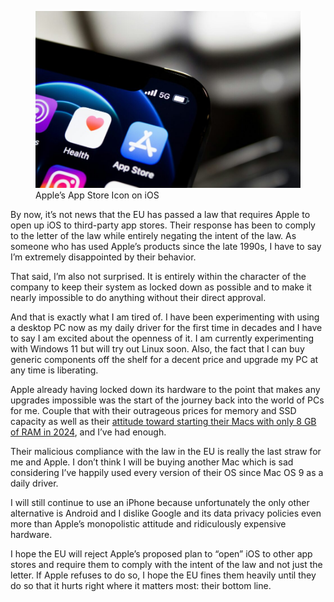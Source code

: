 <figure><img decoding="async" src="james-yarema-G3q7mxXkP-M-unsplash-940x627.jpg" alt="Apple App Store"><figcaption>Apple’s App Store Icon on iOS</figcaption></figure>

By now, it’s not news that the EU has passed a law that requires Apple to open up iOS to third-party app stores. Their response has been to comply to the letter of the law while entirely negating the intent of the law. As someone who has used Apple’s products since the late 1990s, I have to say I’m extremely disappointed by their behavior.

That said, I’m also not surprised. It is entirely within the character of the company to keep their system as locked down as possible and to make it nearly impossible to do anything without their direct approval.

And that is exactly what I am tired of. I have been experimenting with using a desktop PC now as my daily driver for the first time in decades and I have to say I am excited about the openness of it. I am currently experimenting with Windows 11 but will try out Linux soon. Also, the fact that I can buy generic components off the shelf for a decent price and upgrade my PC at any time is liberating.

Apple already having locked down its hardware to the point that makes any upgrades impossible was the start of the journey back into the world of PCs for me. Couple that with their outrageous prices for memory and SSD capacity as well as their [attitude toward starting their Macs with only 8 GB of RAM in 2024](https://www.theregister.com/2023/11/09/apple_exec_defends_8gb/), and I’ve had enough.

Their malicious compliance with the law in the EU is really the last straw for me and Apple. I don’t think I will be buying another Mac which is sad considering I’ve happily used every version of their OS since Mac OS 9 as a daily driver.

I will still continue to use an iPhone because unfortunately the only other alternative is Android and I dislike Google and its data privacy policies even more than Apple’s monopolistic attitude and ridiculously expensive hardware.

I hope the EU will reject Apple’s proposed plan to “open” iOS to other app stores and require them to comply with the intent of the law and not just the letter. If Apple refuses to do so, I hope the EU fines them heavily until they do so that it hurts right where it matters most: their bottom line.